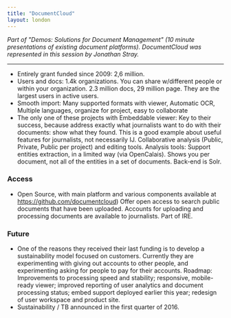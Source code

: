 ```yaml
---
title: "DocumentCloud"
layout: london
---
```


_Part of "Demos: Solutions for Document Management" (10 minute presentations of existing document platforms). DocumentCloud was represented in this session by Jonathan Stray._

***

* Entirely grant funded since 2009: 2,6 million.
* Users and docs: 1.4k organizations. You can share w/different people or within your organization. 2.3 million docs, 29 million page. They are the largest users in active users.
* Smooth import: Many supported formats with viewer, Automatic OCR, Multiple languages, organize for project, easy to collaborate
* The only one of these projects with Embeddable viewer: Key to their success, because address exactly what journalists want to do with their documents: show what they found. This is a good example about useful features for journalists, not necessarily IJ.
Collaborative analysis (Public, Private, Public per project) and editing tools.
Analysis tools: Support entities extraction, in a limited way (via OpenCalais). Shows you per document, not all of the entities in a set of documents. 
Back-end is Solr.

### **Access**
* Open Source, with main platform and various components available at https://github.com/documentcloud)
Offer open access to search public documents that have been uploaded. 
Accounts for uploading and processing documents are available to journalists.
Part of IRE.

### **Future**
* One of the reasons they received their last funding is to develop a sustainability model focused on customers. Currently they are experimenting with giving out accounts to other people, and experimenting asking for people to pay for their accounts.
Roadmap: Improvements to processing speed and stability; responsive, mobile-ready viewer; improved reporting of user analytics and document processing status; embed support deployed earlier this year; redesign of user workspace and product site.
* Sustainability / TB announced in the first quarter of 2016.
